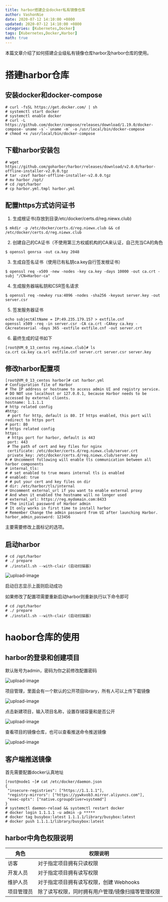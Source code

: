 ```yaml
---
title: harbor搭建企业docker私有镜像仓库
author: VashonNie
date: 2020-07-12 14:10:00 +0800
updated: 2020-07-12 14:10:00 +0800
categories: [Kubernetes,Docker]
tags: [Kubernetes,Docker,Harbor]
math: true
---
```


本篇文章介绍了如何搭建企业级私有镜像仓库harbor及harbor仓库的使用。

# 搭建harbor仓库

## 安装docker和docker-compose

```
# curl -fsSL https://get.docker.com/ | sh
# systemctl start docker
# systemctl enable docker
# curl -L https://github.com/docker/compose/releases/download/1.19.0/docker-compose-`uname -s`-`uname -m` -o /usr/local/bin/docker-compose
# chmod +x /usr/local/bin/docker-compose
```

## 下载harbor安装包

```
# wget https://github.com/goharbor/harbor/releases/download/v2.0.0/harbor-offline-installer-v2.0.0.tgz
# tar -zxvf harbor-offline-installer-v2.0.0.tgz
# mv harbor /opt/
# cd /opt/harbor
# cp harbor.yml.tmpl harbor.yml
```

## 配置https方式访问证书

1. 生成根证书(存放到目录/etc/docker/certs.d/reg.niewx.club)
```
$ mkdir -p /etc/docker/certs.d/reg.niewx.club && cd /etc/docker/certs.d/reg.niewx.club 
```
2. 创建自己的CA证书（不使用第三方权威机构的CA来认证，自己充当CA的角色
```
$ openssl genrsa -out ca.key 2048
```
3. 生成自签名证书（使用已有私钥ca.key自行签发根证书）
```
$ openssl req -x509 -new -nodes -key ca.key -days 10000 -out ca.crt -subj "/CN=Harbor-ca"
```
4. 生成服务器端私钥和CSR签名请求
```
$ openssl req -newkey rsa:4096 -nodes -sha256 -keyout server.key -out server.csr
```
5. 签发服务器证书
```
echo subjectAltName = IP:49.235.179.157 > extfile.cnf
openssl x509 -req -in server.csr -CA ca.crt -CAkey ca.key -CAcreateserial -days 365 -extfile extfile.cnf -out server.crt
```
6. 最终生成的证书如下
```
[root@VM_0_13_centos reg.niewx.club]# ls
ca.crt ca.key ca.srl extfile.cnf server.crt server.csr server.key
```

## 修改harbor配置项
```
[root@VM_0_13_centos harbor]# cat harbor.yml
# Configuration file of Harbor
# The IP address or hostname to access admin UI and registry service.
# DO NOT use localhost or 127.0.0.1, because Harbor needs to be accessed by external clients.
hostname: 1.1.1.1
# http related config
#http:
 # port for http, default is 80. If https enabled, this port will redirect to https port
# port: 80
# https related config
https:
 # https port for harbor, default is 443
 port: 443
 # The path of cert and key files for nginx
 certificate: /etc/docker/certs.d/reg.niewx.club/server.crt
 private_key: /etc/docker/certs.d/reg.niewx.club/server.key
# # Uncomment following will enable tls communication between all harbor components
# internal_tls:
# # set enabled to true means internal tls is enabled
# enabled: true
# # put your cert and key files on dir
# dir: /etc/harbor/tls/internal
# Uncomment external_url if you want to enable external proxy
# And when it enabled the hostname will no longer used
# external_url: https://reg.mydomain.com:8433
# The initial password of Harbor admin
# It only works in first time to install harbor
# Remember Change the admin password from UI after launching Harbor.
harbor_admin_password: 123456
```
主要需要修改上面标记的选项。

## 启动harbor
```
# cd /opt/harbor
# ./ prepare
# ./install.sh --with-clair (启动扫描器)

```

![upload-image](/assets/images/blog/harbor/1.png) 

启动日志显示上面则启动成功

如果修改了配置项需要重新启动harbor则重新执行以下命令即可
```
# cd /opt/harbor
# ./ prepare
# ./install.sh --with-clair (启动扫描器)

```

# haobor仓库的使用

## harbor的登录和创建项目

默认账号为admin，密码为你之前修改配置密码

![upload-image](/assets/images/blog/harbor/2.png) 

项目管理，里面会有一个默认的公开项目library，所有人可以上传下载镜像

![upload-image](/assets/images/blog/harbor/1-2.png) 

点击新建项目，输入项目名称，设置存储容量和是否公开

![upload-image](/assets/images/blog/harbor/3.png) 

查看项目的镜像仓库，也可以查看推送命令推送镜像

![upload-image](/assets/images/blog/harbor/4.png) 

## 客户端推送镜像

首先需要配置docker认真地址

```
[root@node1 ~]# cat /etc/docker/daemon.json
{
 "insecure-registries": ["https://1.1.1.1"],
 "registry-mirrors": ["https://yywkvob3.mirror.aliyuncs.com"],
 "exec-opts": ["native.cgroupdriver=systemd"]
}
# systemctl daemon-reload && systemctl restart docker
# docker login 1.1.1.1 -u admin -p *****
# docker tag busybox:latest 1.1.1.1/library/busybox:latest
# docker push 1.1.1.1/library/busybox:latest

```

## harbor中角色权限说明

|角色|权限说明|
|----|----|
|访客|对于指定项目拥有只读权限|
|开发人员|对于指定项目拥有读写权限|
|维护人员|对于指定项目拥有读写权限，创建 Webhooks|
|项目管理员|除了读写权限，同时拥有用户管理/镜像扫描等管理权限|



